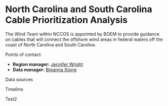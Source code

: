 # North Carolina and South Carolina Cable Prioritization Analysis
The Wind Team within NCCOS is appointed by BOEM to provide guidance on cables that will connect the offshore wind areas in federal waters off the coast of North Carolina and South Carolina.

Points of contact
* **Region manager:** [Jennifer Wright](jennifer.wright@noaa.gov)
* **Data manager:** [Breanna Xiong](breanna.xiong@noaa.gov)

Data sources

Timeline

Test2
